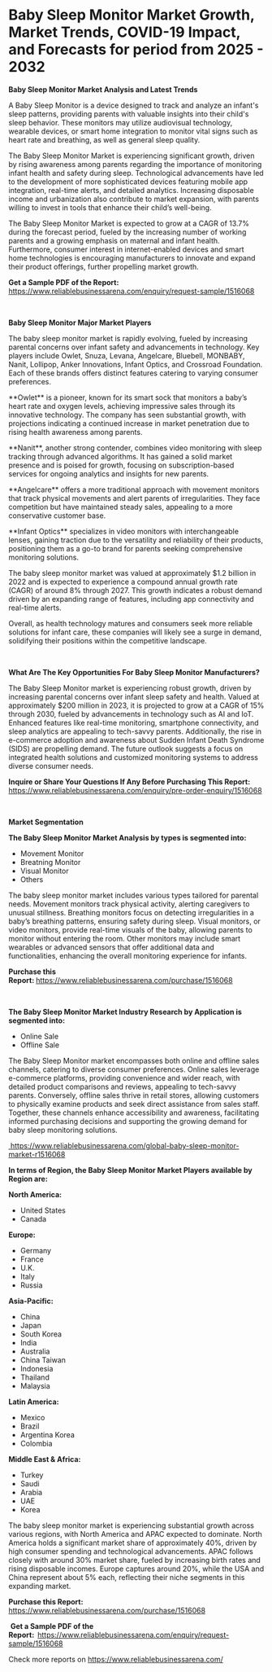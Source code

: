 <p><h1>Baby Sleep Monitor Market Growth, Market Trends, COVID-19 Impact, and Forecasts for period from 2025 - 2032</h1></p><p><strong>Baby Sleep Monitor Market Analysis and Latest Trends</strong></p>
<p><p>A Baby Sleep Monitor is a device designed to track and analyze an infant's sleep patterns, providing parents with valuable insights into their child's sleep behavior. These monitors may utilize audiovisual technology, wearable devices, or smart home integration to monitor vital signs such as heart rate and breathing, as well as general sleep quality. </p><p>The Baby Sleep Monitor Market is experiencing significant growth, driven by rising awareness among parents regarding the importance of monitoring infant health and safety during sleep. Technological advancements have led to the development of more sophisticated devices featuring mobile app integration, real-time alerts, and detailed analytics. Increasing disposable income and urbanization also contribute to market expansion, with parents willing to invest in tools that enhance their child’s well-being. </p><p>The Baby Sleep Monitor Market is expected to grow at a CAGR of 13.7% during the forecast period, fueled by the increasing number of working parents and a growing emphasis on maternal and infant health. Furthermore, consumer interest in internet-enabled devices and smart home technologies is encouraging manufacturers to innovate and expand their product offerings, further propelling market growth.</p></p>
<p><strong>Get a Sample PDF of the Report:&nbsp;</strong> <a href="https://www.reliablebusinessarena.com/enquiry/request-sample/1516068?utm_campaign=3118&utm_medium=2&utm_source=Github&utm_content=ia&utm_term=29032025&utm_id=baby-sleep-monitor">https://www.reliablebusinessarena.com/enquiry/request-sample/1516068</a></p>
<p>&nbsp;</p>
<p><strong>Baby Sleep Monitor Major Market Players</strong></p>
<p><p>The baby sleep monitor market is rapidly evolving, fueled by increasing parental concerns over infant safety and advancements in technology. Key players include Owlet, Snuza, Levana, Angelcare, Bluebell, MONBABY, Nanit, Lollipop, Anker Innovations, Infant Optics, and Crossroad Foundation. Each of these brands offers distinct features catering to varying consumer preferences.</p><p>**Owlet** is a pioneer, known for its smart sock that monitors a baby’s heart rate and oxygen levels, achieving impressive sales through its innovative technology. The company has seen substantial growth, with projections indicating a continued increase in market penetration due to rising health awareness among parents.</p><p>**Nanit**, another strong contender, combines video monitoring with sleep tracking through advanced algorithms. It has gained a solid market presence and is poised for growth, focusing on subscription-based services for ongoing analytics and insights for new parents.</p><p>**Angelcare** offers a more traditional approach with movement monitors that track physical movements and alert parents of irregularities. They face competition but have maintained steady sales, appealing to a more conservative customer base.</p><p>**Infant Optics** specializes in video monitors with interchangeable lenses, gaining traction due to the versatility and reliability of their products, positioning them as a go-to brand for parents seeking comprehensive monitoring solutions.</p><p>The baby sleep monitor market was valued at approximately $1.2 billion in 2022 and is expected to experience a compound annual growth rate (CAGR) of around 8% through 2027. This growth indicates a robust demand driven by an expanding range of features, including app connectivity and real-time alerts.</p><p>Overall, as health technology matures and consumers seek more reliable solutions for infant care, these companies will likely see a surge in demand, solidifying their positions within the competitive landscape.</p></p>
<p>&nbsp;</p>
<p><strong>What Are The Key Opportunities For Baby Sleep Monitor Manufacturers?</strong></p>
<p><p>The Baby Sleep Monitor market is experiencing robust growth, driven by increasing parental concerns over infant sleep safety and health. Valued at approximately $200 million in 2023, it is projected to grow at a CAGR of 15% through 2030, fueled by advancements in technology such as AI and IoT. Enhanced features like real-time monitoring, smartphone connectivity, and sleep analytics are appealing to tech-savvy parents. Additionally, the rise in e-commerce adoption and awareness about Sudden Infant Death Syndrome (SIDS) are propelling demand. The future outlook suggests a focus on integrated health solutions and customized monitoring systems to address diverse consumer needs.</p></p>
<p><strong>Inquire or Share Your Questions If Any Before Purchasing This Report:</strong> <a href="https://www.reliablebusinessarena.com/enquiry/pre-order-enquiry/1516068?utm_campaign=3118&utm_medium=2&utm_source=Github&utm_content=ia&utm_term=29032025&utm_id=baby-sleep-monitor">https://www.reliablebusinessarena.com/enquiry/pre-order-enquiry/1516068</a></p>
<p>&nbsp;</p>
<p><strong>Market Segmentation</strong></p>
<p><strong>The Baby Sleep Monitor Market Analysis by types is segmented into:</strong></p>
<p><ul><li>Movement Monitor</li><li>Breatning Monitor</li><li>Visual Monitor</li><li>Others</li></ul></p>
<p><p>The baby sleep monitor market includes various types tailored for parental needs. Movement monitors track physical activity, alerting caregivers to unusual stillness. Breathing monitors focus on detecting irregularities in a baby’s breathing patterns, ensuring safety during sleep. Visual monitors, or video monitors, provide real-time visuals of the baby, allowing parents to monitor without entering the room. Other monitors may include smart wearables or advanced sensors that offer additional data and functionalities, enhancing the overall monitoring experience for infants.</p></p>
<p><strong>Purchase this Report:&nbsp;</strong><a href="https://www.reliablebusinessarena.com/purchase/1516068?utm_campaign=3118&utm_medium=2&utm_source=Github&utm_content=ia&utm_term=29032025&utm_id=baby-sleep-monitor">https://www.reliablebusinessarena.com/purchase/1516068</a></p>
<p>&nbsp;</p>
<p><strong>The Baby Sleep Monitor Market Industry Research by Application is segmented into:</strong></p>
<p><ul><li>Online Sale</li><li>Offline Sale</li></ul></p>
<p><p>The Baby Sleep Monitor market encompasses both online and offline sales channels, catering to diverse consumer preferences. Online sales leverage e-commerce platforms, providing convenience and wider reach, with detailed product comparisons and reviews, appealing to tech-savvy parents. Conversely, offline sales thrive in retail stores, allowing customers to physically examine products and seek direct assistance from sales staff. Together, these channels enhance accessibility and awareness, facilitating informed purchasing decisions and supporting the growing demand for baby sleep monitoring solutions.</p></p>
<p><a href="https://www.reliablebusinessarena.com/global-baby-sleep-monitor-market-r1516068?utm_campaign=3118&utm_medium=2&utm_source=Github&utm_content=ia&utm_term=29032025&utm_id=baby-sleep-monitor">&nbsp;https://www.reliablebusinessarena.com/global-baby-sleep-monitor-market-r1516068</a></p>
<p><strong>In terms of Region, the Baby Sleep Monitor Market Players available by Region are:</strong></p>
<p>
    <p> <strong> North America: </strong>
        <ul>
            <li>United States</li>
            <li>Canada</li>
        </ul>
        </p> 
    <p> <strong> Europe: </strong>
        <ul>
            <li>Germany</li>
            <li>France</li>
            <li>U.K.</li>
            <li>Italy</li>
            <li>Russia</li>
        </ul>
        </p> 
    <p> <strong> Asia-Pacific: </strong>
        <ul>
            <li>China</li>
            <li>Japan</li>
            <li>South Korea</li>
            <li>India</li>
            <li>Australia</li>
            <li>China Taiwan</li>
            <li>Indonesia</li>
            <li>Thailand</li>
            <li>Malaysia</li>
        </ul>
        </p> 
    <p> <strong> Latin America: </strong>
        <ul>
            <li>Mexico</li>
            <li>Brazil</li>
            <li>Argentina Korea</li>
            <li>Colombia</li>
        </ul>
        </p> 
    <p> <strong> Middle East & Africa: </strong>
        <ul>
            <li>Turkey</li>
            <li>Saudi</li>
            <li>Arabia</li>
            <li>UAE</li>
            <li>Korea</li>
        </ul>
    </p>
    </p>
<p><p>The baby sleep monitor market is experiencing substantial growth across various regions, with North America and APAC expected to dominate. North America holds a significant market share of approximately 40%, driven by high consumer spending and technological advancements. APAC follows closely with around 30% market share, fueled by increasing birth rates and rising disposable incomes. Europe captures around 20%, while the USA and China represent about 5% each, reflecting their niche segments in this expanding market.</p></p>
<p><strong>Purchase this Report: </strong><a href="https://www.reliablebusinessarena.com/purchase/1516068?utm_campaign=3118&utm_medium=2&utm_source=Github&utm_content=ia&utm_term=29032025&utm_id=baby-sleep-monitor">https://www.reliablebusinessarena.com/purchase/1516068</a></p>
<p>&nbsp;<strong>Get a Sample PDF of the Report:&nbsp;&nbsp;</strong><a href="https://www.reliablebusinessarena.com/enquiry/request-sample/1516068?utm_campaign=3118&utm_medium=2&utm_source=Github&utm_content=ia&utm_term=29032025&utm_id=baby-sleep-monitor">https://www.reliablebusinessarena.com/enquiry/request-sample/1516068</a></p>
<p><strong></strong></p>
<p>Check more reports on <a href="https://www.reliablebusinessarena.com/?utm_campaign=3118&utm_medium=2&utm_source=Github&utm_content=ia&utm_term=29032025&utm_id=baby-sleep-monitor">https://www.reliablebusinessarena.com/</a></p>